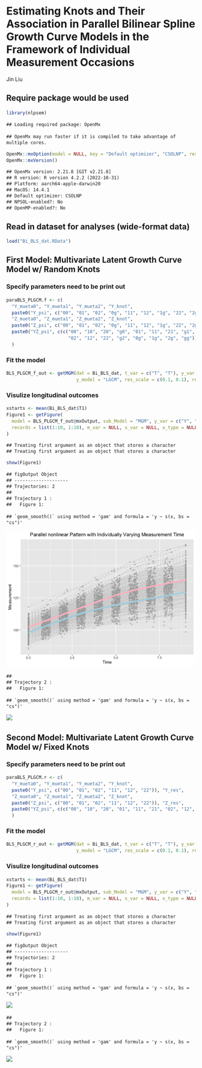 Estimating Knots and Their Association in Parallel Bilinear Spline
Growth Curve Models in the Framework of Individual Measurement Occasions
================
Jin Liu

## Require package would be used

``` r
library(nlpsem)
```

    ## Loading required package: OpenMx

    ## OpenMx may run faster if it is compiled to take advantage of multiple cores.

``` r
OpenMx::mxOption(model = NULL, key = "Default optimizer", "CSOLNP", reset = FALSE)
OpenMx::mxVersion()
```

    ## OpenMx version: 2.21.8 [GIT v2.21.8]
    ## R version: R version 4.2.2 (2022-10-31)
    ## Platform: aarch64-apple-darwin20 
    ## MacOS: 14.4.1
    ## Default optimizer: CSOLNP
    ## NPSOL-enabled?: No
    ## OpenMP-enabled?: No

## Read in dataset for analyses (wide-format data)

``` r
load("Bi_BLS_dat.RData")
```

## First Model: Multivariate Latent Growth Curve Model w/ Random Knots

### Specify parameters need to be print out

``` r
paraBLS_PLGCM.f <- c(
  "Y_mueta0", "Y_mueta1", "Y_mueta2", "Y_knot",
  paste0("Y_psi", c("00", "01", "02", "0g", "11", "12", "1g", "22", "2g", "gg")), "Y_res",
  "Z_mueta0", "Z_mueta1", "Z_mueta2", "Z_knot",
  paste0("Z_psi", c("00", "01", "02", "0g", "11", "12", "1g", "22", "2g", "gg")), "Z_res",
  paste0("YZ_psi", c(c("00", "10", "20", "g0", "01", "11", "21", "g1",
                       "02", "12", "22", "g2", "0g", "1g", "2g", "gg"))),"YZ_res"
  )
```

### Fit the model

``` r
BLS_PLGCM_f_out <- getMGM(dat = Bi_BLS_dat, t_var = c("T", "T"), y_var = c("Y", "Z"), curveFun = "BLS", intrinsic = TRUE, records = list(1:10, 1:10), 
                          y_model = "LGCM", res_scale = c(0.1, 0.1), res_cor = 0.3, paramOut = TRUE, names = paraBLS_PLGCM.f)
```

### Visulize longitudinal outcomes

``` r
xstarts <- mean(Bi_BLS_dat$T1)
Figure1 <- getFigure(
  model = BLS_PLGCM_f_out@mxOutput, sub_Model = "MGM", y_var = c("Y", "Z"), curveFun = "BLS", y_model = "LGCM", t_var = c("T", "T"), 
  records = list(1:10, 1:10), m_var = NULL, x_var = NULL, x_type = NULL, xstarts = xstarts, xlab = c("Time", "Time"), outcome = c("OutcomeY", "OutcomeZ")
)
```

    ## Treating first argument as an object that stores a character
    ## Treating first argument as an object that stores a character

``` r
show(Figure1)
```

    ## figOutput Object
    ## --------------------
    ## Trajectories: 2 
    ## 
    ## Trajectory 1 :
    ##   Figure 1:

    ## `geom_smooth()` using method = 'gam' and formula = 'y ~ s(x, bs = "cs")'

![](OpenMx_demo1_files/figure-gfm/unnamed-chunk-5-1.png)<!-- -->

    ## 
    ## Trajectory 2 :
    ##   Figure 1:

    ## `geom_smooth()` using method = 'gam' and formula = 'y ~ s(x, bs = "cs")'

![](OpenMx_demo1_files/figure-gfm/unnamed-chunk-5-2.png)<!-- -->

## Second Model: Multivariate Latent Growth Curve Model w/ Fixed Knots

### Specify parameters need to be print out

``` r
paraBLS_PLGCM.r <- c(
  "Y_mueta0", "Y_mueta1", "Y_mueta2", "Y_knot",
  paste0("Y_psi", c("00", "01", "02", "11", "12", "22")), "Y_res",
  "Z_mueta0", "Z_mueta1", "Z_mueta2", "Z_knot",
  paste0("Z_psi", c("00", "01", "02", "11", "12", "22")), "Z_res",
  paste0("YZ_psi", c(c("00", "10", "20", "01", "11", "21", "02", "12", "22"))),"YZ_res"
  )
```

### Fit the model

``` r
BLS_PLGCM_r_out <- getMGM(dat = Bi_BLS_dat, t_var = c("T", "T"), y_var = c("Y", "Z"), curveFun = "BLS", intrinsic = FALSE, records = list(1:10, 1:10), 
                          y_model = "LGCM", res_scale = c(0.1, 0.1), res_cor = 0.3, paramOut = TRUE, names = paraBLS_PLGCM.r)
```

### Visulize longitudinal outcomes

``` r
xstarts <- mean(Bi_BLS_dat$T1)
Figure1 <- getFigure(
  model = BLS_PLGCM_r_out@mxOutput, sub_Model = "MGM", y_var = c("Y", "Z"), curveFun = "BLS", y_model = "LGCM", t_var = c("T", "T"), 
  records = list(1:10, 1:10), m_var = NULL, x_var = NULL, x_type = NULL, xstarts = xstarts, xlab = c("Time", "Time"), outcome = c("OutcomeY", "OutcomeZ")
)
```

    ## Treating first argument as an object that stores a character
    ## Treating first argument as an object that stores a character

``` r
show(Figure1)
```

    ## figOutput Object
    ## --------------------
    ## Trajectories: 2 
    ## 
    ## Trajectory 1 :
    ##   Figure 1:

    ## `geom_smooth()` using method = 'gam' and formula = 'y ~ s(x, bs = "cs")'

![](OpenMx_demo1_files/figure-gfm/unnamed-chunk-8-1.png)<!-- -->

    ## 
    ## Trajectory 2 :
    ##   Figure 1:

    ## `geom_smooth()` using method = 'gam' and formula = 'y ~ s(x, bs = "cs")'

![](OpenMx_demo1_files/figure-gfm/unnamed-chunk-8-2.png)<!-- -->
